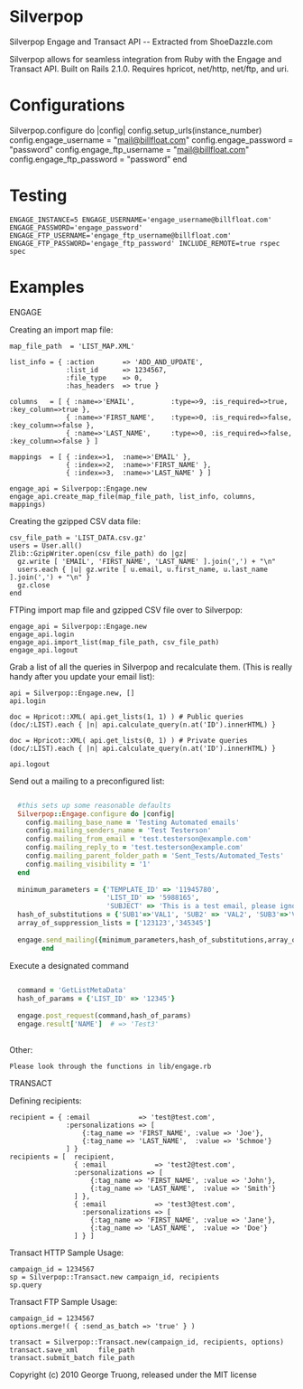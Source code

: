 Silverpop
=========

Silverpop Engage and Transact API -- Extracted from ShoeDazzle.com

Silverpop allows for seamless integration from Ruby with the Engage and Transact API. Built on Rails
2.1.0. Requires hpricot, net/http, net/ftp, and uri.

Configurations
==============

Silverpop.configure do |config|
  config.setup_urls(instance_number)
  config.engage_username = "mail@billfloat.com"
  config.engage_password = "password"
  config.engage_ftp_username = "mail@billfloat.com"
  config.engage_ftp_password = "password"
end

Testing
=======

```
ENGAGE_INSTANCE=5 ENGAGE_USERNAME='engage_username@billfloat.com' ENGAGE_PASSWORD='engage_password' ENGAGE_FTP_USERNAME='engage_ftp_username@billfloat.com' ENGAGE_FTP_PASSWORD='engage_ftp_password' INCLUDE_REMOTE=true rspec spec
```

Examples
========

ENGAGE


  Creating an import map file:

    map_file_path  = 'LIST_MAP.XML'

    list_info = { :action       => 'ADD_AND_UPDATE',
                  :list_id      => 1234567,
                  :file_type    => 0,
                  :has_headers  => true }

    columns   = [ { :name=>'EMAIL',         :type=>9, :is_required=>true,   :key_column=>true },
                  { :name=>'FIRST_NAME',    :type=>0, :is_required=>false,  :key_column=>false },
                  { :name=>'LAST_NAME',     :type=>0, :is_required=>false,  :key_column=>false } ]

    mappings  = [ { :index=>1,  :name=>'EMAIL' },
                  { :index=>2,  :name=>'FIRST_NAME' },
                  { :index=>3,  :name=>'LAST_NAME' } ]

    engage_api = Silverpop::Engage.new
    engage_api.create_map_file(map_file_path, list_info, columns, mappings)


  Creating the gzipped CSV data file:

    csv_file_path = 'LIST_DATA.csv.gz'
    users = User.all()
    Zlib::GzipWriter.open(csv_file_path) do |gz|
      gz.write [ 'EMAIL', 'FIRST_NAME', 'LAST_NAME' ].join(',') + "\n"
      users.each { |u| gz.write [ u.email, u.first_name, u.last_name ].join(',') + "\n" }
      gz.close
    end


  FTPing import map file and gzipped CSV file over to Silverpop:

    engage_api = Silverpop::Engage.new
    engage_api.login
    engage_api.import_list(map_file_path, csv_file_path)
    engage_api.logout


  Grab a list of all the queries in Silverpop and recalculate them. (This is really handy after you
  update your email list):

    api = Silverpop::Engage.new, []
    api.login

    doc = Hpricot::XML( api.get_lists(1, 1) ) # Public queries
    (doc/:LIST).each { |n| api.calculate_query(n.at('ID').innerHTML) }

    doc = Hpricot::XML( api.get_lists(0, 1) ) # Private queries
    (doc/:LIST).each { |n| api.calculate_query(n.at('ID').innerHTML) }

    api.logout

  Send out a mailing to a preconfigured list:
  
  ```Ruby
  
    #this sets up some reasonable defaults
    Silverpop::Engage.configure do |config|
      config.mailing_base_name = 'Testing Automated emails'
      config.mailing_senders_name = 'Test Testerson'
      config.mailing_from_email = 'test.testerson@example.com'
      config.mailing_reply_to = 'test.testerson@example.com'
      config.mailing_parent_folder_path = 'Sent_Tests/Automated_Tests'
      config.mailing_visibility = '1'
    end
    
    minimum_parameters = {'TEMPLATE_ID' => '11945780',
                          'LIST_ID' => '5988165',
                          'SUBJECT' => 'This is a test email, please ignore.'}
    hash_of_substitutions = {'SUB1'=>'VAL1', 'SUB2' => 'VAL2', 'SUB3'=>'VAL3'}
    array_of_suppression_lists = ['123123','345345']
    
    engage.send_mailing({minimum_parameters,hash_of_substitutions,array_of_suppression_lists)
          end
  ```
  
  Execute a designated command
  
  ```Ruby
    
    command = 'GetListMetaData'
    hash_of_params = {'LIST_ID' => '12345'}
     
    engage.post_request(command,hash_of_params)
    engage.result['NAME']  # => 'Test3'
    
  ```
  
  

  Other:

    Please look through the functions in lib/engage.rb


TRANSACT


  Defining recipients:

    recipient = { :email            => 'test@test.com',
                  :personalizations => [
                      {:tag_name => 'FIRST_NAME', :value => 'Joe'},
                      {:tag_name => 'LAST_NAME',  :value => 'Schmoe'}
                  ] }
    recipients = [  recipient,
                    { :email            => 'test2@test.com',
                    :personalizations => [
                        {:tag_name => 'FIRST_NAME', :value => 'John'},
                        {:tag_name => 'LAST_NAME',  :value => 'Smith'}
                    ] },
                    { :email            => 'test3@test.com',
                      :personalizations => [
                        {:tag_name => 'FIRST_NAME', :value => 'Jane'},
                        {:tag_name => 'LAST_NAME',  :value => 'Doe'}
                    ] } ]


  Transact HTTP Sample Usage:

    campaign_id = 1234567
    sp = Silverpop::Transact.new campaign_id, recipients
    sp.query

  Transact FTP Sample Usage:

    campaign_id = 1234567
    options.merge!( { :send_as_batch => 'true' } )

    transact = Silverpop::Transact.new(campaign_id, recipients, options)
    transact.save_xml     file_path
    transact.submit_batch file_path


Copyright (c) 2010 George Truong, released under the MIT license

